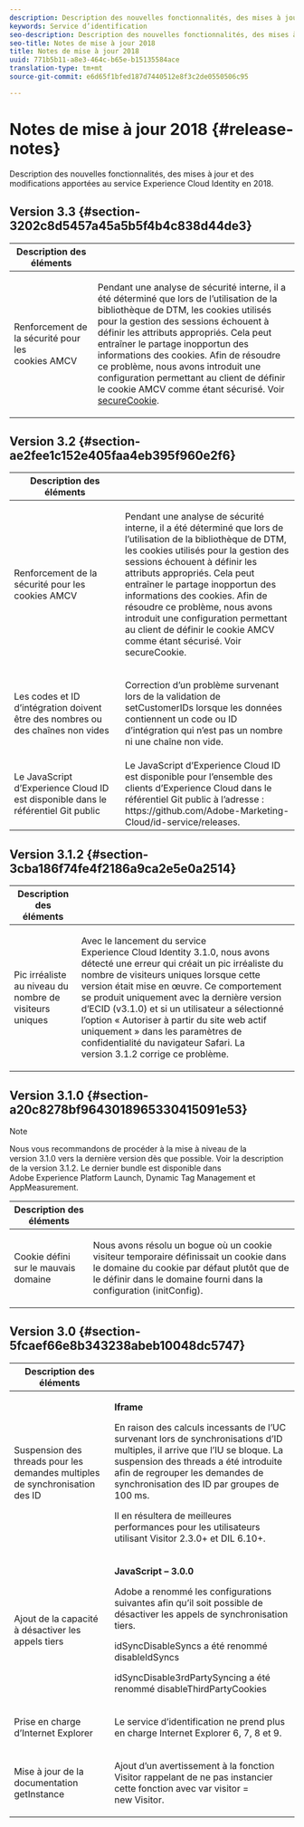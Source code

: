 ```yaml
---
description: Description des nouvelles fonctionnalités, des mises à jour et des modifications apportées au service Experience Cloud Identity en 2018.
keywords: Service d’identification
seo-description: Description des nouvelles fonctionnalités, des mises à jour et des modifications apportées au service Experience Cloud Identity en 2018.
seo-title: Notes de mise à jour 2018
title: Notes de mise à jour 2018
uuid: 771b5b11-a8e3-464c-b65e-b15135584ace
translation-type: tm+mt
source-git-commit: e6d65f1bfed187d7440512e8f3c2de0550506c95

---
```



# Notes de mise à jour 2018 {#release-notes}

Description des nouvelles fonctionnalités, des mises à jour et des modifications apportées au service Experience Cloud Identity en 2018.

## Version 3.3 {#section-3202c8d5457a45a5b5f4b4c838d44de3}

<table id="table_201417BD540E4EE69911AABE9BF77509"> 
 <thead> 
  <tr> 
   <th colname="col1" class="entry"> Description des éléments </th> 
   <th colname="col2" class="entry"> </th> 
  </tr>
 </thead>
 <tbody> 
  <tr> 
   <td colname="col1"> <p>Renforcement de la sécurité pour les cookies AMCV </p> </td> 
   <td colname="col2"> <p>Pendant une analyse de sécurité interne, il a été déterminé que lors de l’utilisation de la bibliothèque de DTM, les cookies utilisés pour la gestion des sessions échouent à définir les attributs appropriés. Cela peut entraîner le partage inopportun des informations des cookies. Afin de résoudre ce problème, nous avons introduit une configuration permettant au client de définir le cookie AMCV comme étant sécurisé. Voir <a href="/help/library/function-vars/securecookie.md" format="https" scope="external">secureCookie</a>. </p> </td> 
  </tr> 
 </tbody> 
</table>

## Version 3.2 {#section-ae2fee1c152e405faa4eb395f960e2f6}

<table id="table_6546F5C74E4742E4B5E9793BCEAB66FA"> 
 <thead> 
  <tr> 
   <th colname="col1" class="entry"> Description des éléments </th> 
   <th colname="col2" class="entry"> </th> 
  </tr>
 </thead>
 <tbody> 
  <tr> 
   <td colname="col1"> <p>Renforcement de la sécurité pour les cookies AMCV </p> </td> 
   <td colname="col2"> <p>Pendant une analyse de sécurité interne, il a été déterminé que lors de l’utilisation de la bibliothèque de DTM, les cookies utilisés pour la gestion des sessions échouent à définir les attributs appropriés. Cela peut entraîner le partage inopportun des informations des cookies. Afin de résoudre ce problème, nous avons introduit une configuration permettant au client de définir le cookie AMCV comme étant sécurisé. Voir secureCookie. </p> </td> 
  </tr> 
  <tr> 
   <td colname="col1"> <p>Les codes et ID d’intégration doivent être des nombres ou des chaînes non vides </p> </td> 
   <td colname="col2"> <p>Correction d’un problème survenant lors de la validation de setCustomerIDs lorsque les données contiennent un code ou ID d’intégration qui n’est pas un nombre ni une chaîne non vide. </p> </td> 
  </tr> 
  <tr> 
   <td colname="col1"> Le JavaScript d’Experience Cloud ID est disponible dans le référentiel Git public </td> 
   <td colname="col2"> Le JavaScript d’Experience Cloud ID est disponible pour l’ensemble des clients d’Experience Cloud dans le référentiel Git public à l’adresse : https://github.com/Adobe-Marketing-Cloud/id-service/releases. </td> 
  </tr> 
 </tbody> 
</table>

## Version 3.1.2 {#section-3cba186f74fe4f2186a9ca2e5e0a2514}

<table id="table_9FA4E20C996746A2A4219C9A0F759AD1"> 
 <thead> 
  <tr> 
   <th colname="col1" class="entry"> Description des éléments </th> 
   <th colname="col2" class="entry"> </th> 
  </tr>
 </thead>
 <tbody> 
  <tr> 
   <td colname="col1"> <p>Pic irréaliste au niveau du nombre de visiteurs uniques </p> </td> 
   <td colname="col2"> <p>Avec le lancement du service Experience Cloud Identity 3.1.0, nous avons détecté une erreur qui créait un pic irréaliste du nombre de visiteurs uniques lorsque cette version était mise en œuvre. Ce comportement se produit uniquement avec la dernière version d’ECID (v3.1.0) et si un utilisateur a sélectionné l’option « Autoriser à partir du site web actif uniquement » dans les paramètres de confidentialité du navigateur Safari. La version 3.1.2 corrige ce problème. </p> </td> 
  </tr> 
 </tbody> 
</table>

## Version 3.1.0 {#section-a20c8278bf9643018965330415091e53}

>[!NOTE]
>
>Nous vous recommandons de procéder à la mise à niveau de la version 3.1.0 vers la dernière version dès que possible. Voir la description de la version 3.1.2. Le dernier bundle est disponible dans Adobe Experience Platform Launch, Dynamic Tag Management et AppMeasurement.

<table id="table_512039AFC4D34038B8F116B71EEEE7F6"> 
 <thead> 
  <tr> 
   <th colname="col1" class="entry"> Description des éléments </th> 
   <th colname="col2" class="entry"> </th> 
  </tr>
 </thead>
 <tbody> 
  <tr> 
   <td colname="col1"> <p>Cookie défini sur le mauvais domaine </p> </td> 
   <td colname="col2"> <p>Nous avons résolu un bogue où un cookie visiteur temporaire définissait un cookie dans le domaine du cookie par défaut plutôt que de le définir dans le domaine fourni dans la configuration (initConfig). </p> </td> 
  </tr> 
 </tbody> 
</table>

## Version 3.0 {#section-5fcaef66e8b343238abeb10048dc5747}

<table id="table_7E9224D6CC924A2DB5119171C9DC5443"> 
 <thead> 
  <tr> 
   <th colname="col1" class="entry"> Description des éléments </th> 
   <th colname="col2" class="entry"> </th> 
  </tr>
 </thead>
 <tbody> 
  <tr> 
   <td colname="col1"> <p>Suspension des threads pour les demandes multiples de synchronisation des ID </p> </td> 
   <td colname="col2"> <p><b>Iframe</b> </p> <p>En raison des calculs incessants de l’UC survenant lors de synchronisations d’ID multiples, il arrive que l’IU se bloque. La suspension des threads a été introduite afin de regrouper les demandes de synchronisation des ID par groupes de 100 ms. </p> <p>Il en résultera de meilleures performances pour les utilisateurs utilisant Visitor 2.3.0+ et DIL 6.10+. </p> </td> 
  </tr> 
  <tr> 
   <td colname="col1"> Ajout de la capacité à désactiver les appels tiers </td> 
   <td colname="col2"> <p><b>JavaScript – 3.0.0</b> </p> <p>Adobe a renommé les configurations suivantes afin qu’il soit possible de désactiver les appels de synchronisation tiers. </p> <p>idSyncDisableSyncs a été renommé disableIdSyncs </p> <p>idSyncDisable3rdPartySyncing a été renommé disableThirdPartyCookies </p> </td> 
  </tr> 
  <tr> 
   <td colname="col1"> <p>Prise en charge d’Internet Explorer </p> </td> 
   <td colname="col2"> <p>Le service d’identification ne prend plus en charge Internet Explorer 6, 7, 8 et 9. </p> </td> 
  </tr> 
  <tr> 
   <td colname="col1"> <p>Mise à jour de la documentation getInstance </p> </td> 
   <td colname="col2"> <p>Ajout d’un avertissement à la fonction Visitor rappelant de ne pas instancier cette fonction avec var visitor = new Visitor. </p> </td> 
  </tr> 
 </tbody> 
</table>

